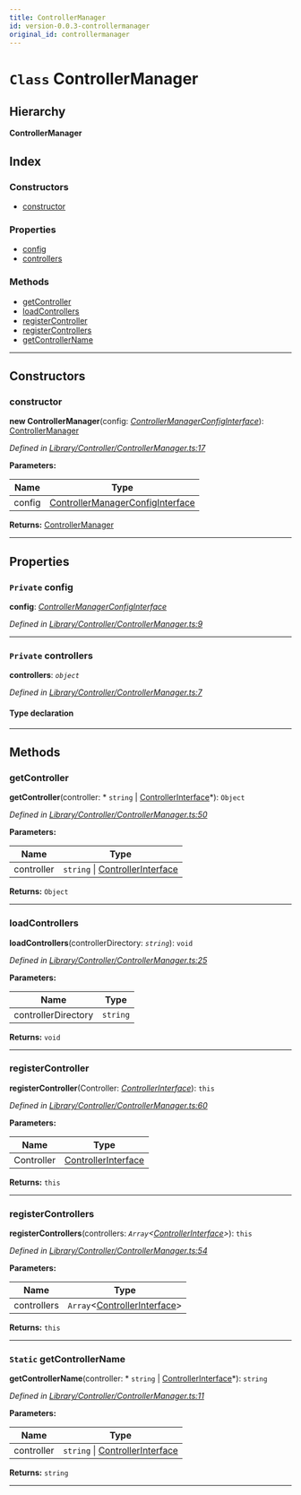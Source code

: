 ```yaml
---
title: ControllerManager
id: version-0.0.3-controllermanager
original_id: controllermanager
---
```


# `Class` ControllerManager

## Hierarchy

**ControllerManager**

## Index

### Constructors

* [constructor](controllermanager#constructor)

### Properties

* [config](controllermanager#config)
* [controllers](controllermanager#controllers)

### Methods

* [getController](controllermanager#getcontroller)
* [loadControllers](controllermanager#loadcontrollers)
* [registerController](controllermanager#registercontroller)
* [registerControllers](controllermanager#registercontrollers)
* [getControllerName](controllermanager#getcontrollername)

---

## Constructors

<a id="constructor"></a>

###  constructor

**new ControllerManager**(config: *[ControllerManagerConfigInterface](../interfaces/controllermanagerconfiginterface)*): [ControllerManager](controllermanager)

*Defined in [Library/Controller/ControllerManager.ts:17](https://github.com/SpoonX/stix/blob/90d8ba3/src/Library/Controller/ControllerManager.ts#L17)*

**Parameters:**

| Name | Type |
| ------ | ------ |
| config | [ControllerManagerConfigInterface](../interfaces/controllermanagerconfiginterface) |

**Returns:** [ControllerManager](controllermanager)

___

## Properties

<a id="config"></a>

### `Private` config

**config**: *[ControllerManagerConfigInterface](../interfaces/controllermanagerconfiginterface)*

*Defined in [Library/Controller/ControllerManager.ts:9](https://github.com/SpoonX/stix/blob/90d8ba3/src/Library/Controller/ControllerManager.ts#L9)*

___
<a id="controllers"></a>

### `Private` controllers

**controllers**: *`object`*

*Defined in [Library/Controller/ControllerManager.ts:7](https://github.com/SpoonX/stix/blob/90d8ba3/src/Library/Controller/ControllerManager.ts#L7)*

#### Type declaration

[controllerName: `string`]: `Object`

___

## Methods

<a id="getcontroller"></a>

###  getController

**getController**(controller: * `string` &#124; [ControllerInterface](../interfaces/controllerinterface)*): `Object`

*Defined in [Library/Controller/ControllerManager.ts:50](https://github.com/SpoonX/stix/blob/90d8ba3/src/Library/Controller/ControllerManager.ts#L50)*

**Parameters:**

| Name | Type |
| ------ | ------ |
| controller |  `string` &#124; [ControllerInterface](../interfaces/controllerinterface)|

**Returns:** `Object`

___
<a id="loadcontrollers"></a>

###  loadControllers

**loadControllers**(controllerDirectory: *`string`*): `void`

*Defined in [Library/Controller/ControllerManager.ts:25](https://github.com/SpoonX/stix/blob/90d8ba3/src/Library/Controller/ControllerManager.ts#L25)*

**Parameters:**

| Name | Type |
| ------ | ------ |
| controllerDirectory | `string` |

**Returns:** `void`

___
<a id="registercontroller"></a>

###  registerController

**registerController**(Controller: *[ControllerInterface](../interfaces/controllerinterface)*): `this`

*Defined in [Library/Controller/ControllerManager.ts:60](https://github.com/SpoonX/stix/blob/90d8ba3/src/Library/Controller/ControllerManager.ts#L60)*

**Parameters:**

| Name | Type |
| ------ | ------ |
| Controller | [ControllerInterface](../interfaces/controllerinterface) |

**Returns:** `this`

___
<a id="registercontrollers"></a>

###  registerControllers

**registerControllers**(controllers: *`Array`<[ControllerInterface](../interfaces/controllerinterface)>*): `this`

*Defined in [Library/Controller/ControllerManager.ts:54](https://github.com/SpoonX/stix/blob/90d8ba3/src/Library/Controller/ControllerManager.ts#L54)*

**Parameters:**

| Name | Type |
| ------ | ------ |
| controllers | `Array`<[ControllerInterface](../interfaces/controllerinterface)> |

**Returns:** `this`

___
<a id="getcontrollername"></a>

### `Static` getControllerName

**getControllerName**(controller: * `string` &#124; [ControllerInterface](../interfaces/controllerinterface)*): `string`

*Defined in [Library/Controller/ControllerManager.ts:11](https://github.com/SpoonX/stix/blob/90d8ba3/src/Library/Controller/ControllerManager.ts#L11)*

**Parameters:**

| Name | Type |
| ------ | ------ |
| controller |  `string` &#124; [ControllerInterface](../interfaces/controllerinterface)|

**Returns:** `string`

___

